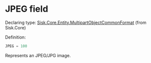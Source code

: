 <!--

Copyrights 2023 Sisk Framework - CypherPotato
Published under MIT license

!!! DO NOT EDIT THIS FILE !!!
This file was generated by a tool in the Sisk package. To edit the information in this documentation,
edit the XML documentation present in the Sisk source code.

-->


# JPEG field

Declaring type: [Sisk.Core.Entity.MultipartObjectCommonFormat](/read?q=/contents/spec/Sisk.Core.Entity.MultipartObjectCommonFormat.md) (from Sisk.Core)


Definition:

```cs
JPEG = 100
```

Represents an JPEG/JPG image.

